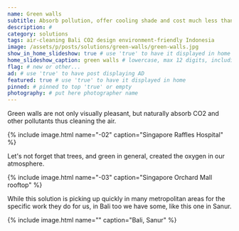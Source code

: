 ```yaml
---
name: Green walls
subtitle: Absorb pollution, offer cooling shade and cost much less than any other walls.
description: #
category: solutions
tags: air-cleaning Bali CO2 design environment-friendly Indonesia
image: /assets/p/posts/solutions/green-walls/green-walls.jpg
show_in_home_slideshow: true # use 'true' to have it displayed in home slideshow
home_slideshow_caption: green walls # lowercase, max 12 digits, including spaces
flag: # new or other...
ad: # use 'true' to have post displaying AD
featured: true # use 'true' to have it displayed in home
pinned: # pinned to top 'true' or empty
photography: # put here photographer name
---
```

Green walls are not only visually pleasant, but naturally absorb CO2 and other pollutants thus cleaning the air.

{% include image.html name="-02" caption="Singapore Raffles Hospital" %}

Let's not forget that trees, and green in general, created the oxygen in our atmosphere.

{% include image.html name="-03" caption="Singapore Orchard Mall rooftop" %}

While this solution is picking up quickly in many metropolitan areas for the specific work they do for us, in Bali too we have some, like this one in Sanur.


{% include image.html name="" caption="Bali, Sanur" %}
